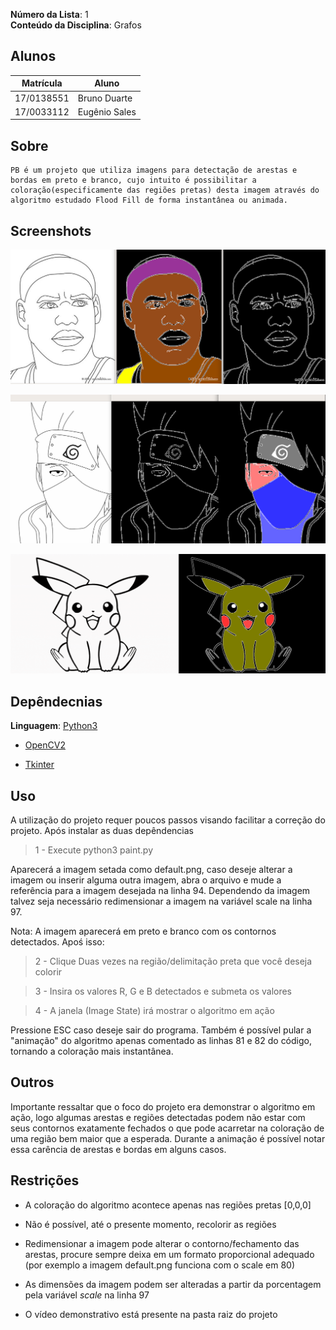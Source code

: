 

**Número da Lista**: 1<br>
**Conteúdo da Disciplina**: Grafos<br>

## Alunos
|Matrícula | Aluno |
| -- | -- |
| 17/0138551|Bruno Duarte|
| 17/0033112|Eugênio Sales|

## Sobre 
    PB é um projeto que utiliza imagens para detectação de arestas e bordas em preto e branco, cujo intuito é possibilitar a coloração(especificamente das regiões pretas) desta imagem através do algoritmo estudado Flood Fill de forma instantânea ou animada.

## Screenshots

![image example](./screenshots/3.png)

![image example](./screenshots/1.png)

![image example](./screenshots/2.png)


## Depêndecnias

**Linguagem**: [Python3](https://www.python.org/)
<br>

* [OpenCV2](https://pypi.org/project/opencv-python/)

* [Tkinter](https://riptutorial.com/tkinter/example/3206/installation-or-setup)


## Uso 
A utilização do projeto requer poucos passos visando facilitar a correção do projeto. Após instalar as duas depêndencias

> 1 - Execute python3 paint.py

Aparecerá a imagem setada como default.png, caso deseje alterar a imagem ou inserir alguma outra imagem, abra o arquivo e mude a referência para a imagem desejada na linha 94. Dependendo da imagem talvez seja necessário redimensionar a imagem na variável scale na linha 97.

Nota: A imagem aparecerá em preto e branco com os contornos detectados. Apoś isso:

> 2 - Clique Duas vezes na região/delimitação preta que você deseja colorir 

> 3 - Insira os valores R, G e B detectados e submeta os valores

> 4 - A janela (Image State) irá mostrar o algoritmo em ação

Pressione ESC caso deseje sair do programa. Também é possível pular a "animação" do algoritmo apenas comentado as linhas 81 e 82 do código, tornando a coloração mais instantânea.


## Outros 
Importante ressaltar que o foco do projeto era demonstrar o algoritmo em ação, logo algumas arestas e regiões detectadas podem não estar com seus contornos exatamente fechados o que pode acarretar na coloração de uma região bem maior que a esperada. Durante a animação é possível notar essa carência de arestas e bordas em alguns casos. 

## Restrições
 * A coloração do algoritmo acontece apenas nas regiões pretas [0,0,0]

 * Não é possível, até o presente momento, recolorir as regiões

* Redimensionar a imagem pode alterar o contorno/fechamento das arestas, procure sempre deixa em um formato proporcional adequado (por exemplo a imagem default.png funciona com o scale em 80)

* As dimensões da imagem podem ser alteradas a partir da porcentagem pela variável _scale_ na linha 97

* O vídeo demonstrativo está presente na pasta raiz do projeto 



